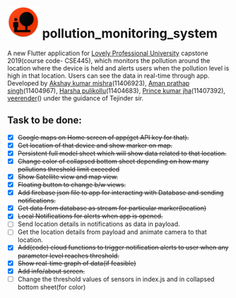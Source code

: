 # ![App logo](https://raw.githubusercontent.com/harshapulikollu/pollution_monitoring_system/master/android/app/src/main/res/mipmap-hdpi/ic_launcher.png) pollution_monitoring_system

A new Flutter application for [Lovely Professional University](https://www.lpu.in) capstone 2019(course code- CSE445), which monitors the pollution around the location where the device is held and alerts
  users when the pollution level is high in that location. Users can see the data in real-time through app.
  Developed by [Akshay kumar mishra](https://www.linkedin.com/in/akshay-kumar-mishra-563847116/)(11406923), [Aman prathap singh]()(11404967), [Harsha pulikollu](https://www.linkedin.com/in/harsha-pulikollu/)(11404683), [Prince kumar jha]()(11407392), [veerender]()() under the guidance of Tejinder sir.

## Task to be done:
- [X] ~~Google maps on Home screen of app(get API key for that).~~
- [X] ~~Get location of that device and show marker on map.~~
- [X] ~~Persistent full model sheet which will show data related to that location.~~
- [X] ~~Change color of collapsed bottom sheet depending on how many pollutions threshold limit exceeded~~
- [X] ~~Show Satellite view and map view.~~
- [X] ~~Floating button to change b/w views.~~
- [X] ~~Add firebase json file to app for interacting with Database and sending notifications.~~
- [X] ~~Get data from database as stream for particular marker(location)~~
- [X] ~~Local Notifications for alerts when app is opened.~~
- [ ] Send location details in notifications as data in payload.
- [ ] Get the location details from payload and animate camera to that location. 
- [X] ~~Add(code) cloud functions to trigger notification alerts to user when any parameter level reaches threshold.~~
- [X] ~~Show real-time graph of data(if feasible)~~
- [X] ~~Add info/about screen.~~
- [ ] Change the threshold values of sensors in index.js and in collapsed bottom sheet(for color)